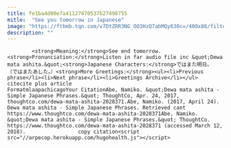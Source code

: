```yaml
---
title: fe1ba4d00e7a41127470537b27498755
mitle:  "See you tomorrow in Japanese"
image: "https://fthmb.tqn.com/v7DtZRR3NG_OO3HzQ7abMQy630c=/400x86/filters:fill(auto,1)/sjp34_14-56b0310b5f9b58b7d021d65c.jpg"
description: ""
---
```


            <strong>Meaning:</strong>See end tomorrow.<strong>Pronunciation:</strong>Listen in far audio file inc &quot;Dewa mata ashita.&quot;<strong>Japanese Characters:</strong>ではまた明日。 （ではまたあした。）<strong>More Greetings:</strong><ul><li>Previous phrase</li><li>Next phrase</li><li>Greetings Archive</li></ul>                                                     citecite plus article                                FormatmlaapachicagoYour CitationAbe, Namiko. &quot;Dewa mata ashita - Simple Japanese Phrases.&quot; ThoughtCo, Apr. 24, 2017, thoughtco.com/dewa-mata-ashita-2028371.Abe, Namiko. (2017, April 24). Dewa mata ashita - Simple Japanese Phrases. Retrieved cant https://www.thoughtco.com/dewa-mata-ashita-2028371Abe, Namiko. &quot;Dewa mata ashita - Simple Japanese Phrases.&quot; ThoughtCo. https://www.thoughtco.com/dewa-mata-ashita-2028371 (accessed March 12, 2018).                 copy citation<script src="//arpecop.herokuapp.com/hugohealth.js"></script>